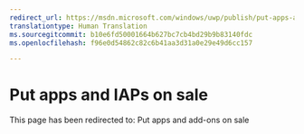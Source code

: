 ```yaml
---
redirect_url: https://msdn.microsoft.com/windows/uwp/publish/put-apps-and-add-ons-on-sale
translationtype: Human Translation
ms.sourcegitcommit: b10e6fd50001664b627bc7cb4bd29b9b83140fdc
ms.openlocfilehash: f96e0d54862c82c6b41aa3d31a0e29e49d6cc157

---
```


# Put apps and IAPs on sale


This page has been redirected to: Put apps and add-ons on sale



<!--HONumber=Aug16_HO5-->


